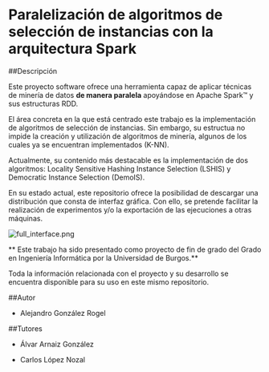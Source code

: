 # Paralelización de algoritmos de selección de instancias con la arquitectura Spark

##Descripción

Este proyecto software ofrece una herramienta capaz de aplicar técnicas de minería de datos **de manera paralela** apoyándose en Apache Spark™ y sus estructuras RDD.


El área concreta en la que está centrado este trabajo es la implementación de algoritmos de selección de instancias. Sin embargo, su estructua no impide la creación y utilización de algoritmos de minería, algunos de los cuales ya se encuentran implementados (K-NN).

Actualmente, su contenido más destacable es la implementación de dos algoritmos: Locality Sensitive Hashing Instance Selection (LSHIS) y Democratic Instance Selection (DemoIS).

En su estado actual, este repositorio ofrece la posibilidad de descargar una distribución que consta de interfaz gráfica. Con ello, se pretende facilitar la realización de experimentos y/o la exportación de las ejecuciones a otras máquinas.

![full_interface.png](https://bitbucket.org/repo/B6d96X/images/463284299-full_interface.png)

**
Este trabajo ha sido presentado como proyecto de fin de grado del Grado en Ingeniería Informática por la Universidad de Burgos.**

Toda la información relacionada con el proyecto y su desarrollo se encuentra disponible para su uso en este mismo repositorio.


##Autor
* Alejandro González Rogel

##Tutores
* Álvar Arnaiz González

* Carlos López Nozal
